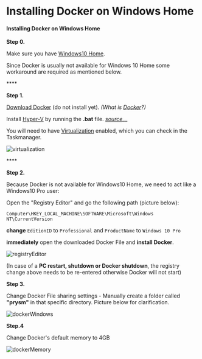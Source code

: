 # Installing Docker on Windows Home

#### **Installing Docker on Windows Home**

**Step 0.**

Make sure you have [Windows10 Home](https://support.microsoft.com/en-us/help/13443/windows-which-version-am-i-running).

Since Docker is usually not available for Windows 10 Home some workaround are required as mentioned below.

\*\*\*\*

**Step 1.**

[Download Docker](https://download.docker.com/win/stable/40693/Docker%20Desktop%20Installer.exe) \(do not install yet\). _\(What is_ [_Docker_](https://docs.docker.com/docker-for-windows/install/)_?\)_

Install [Hyper-V](https://www.deskmodder.de/blog/wp-content/uploads/2018/08/hyper-v-installer-1.zip) by running the **.bat** file. [_source_](https://www.deskmodder.de/blog/2018/08/23/windows-10-home-hyper-v-aktivieren/)\_\_

You will need to have [Virtualization](https://docs.docker.com/docker-for-windows/troubleshoot/#virtualization-must-be-enabled) enabled, which you can check in the Taskmanager.

![virtualization](https://user-images.githubusercontent.com/26490734/79853838-dba5de80-83c8-11ea-9fbf-d640c4bb1980.png)

\*\*\*\*

**Step 2.**

Because Docker is not available for Windows10 Home, we need to act like a Windows10 Pro user:

Open the "Registry Editor" and go the following path \(picture below\):

`Computer\HKEY_LOCAL_MACHINE\SOFTWARE\Microsoft\Windows NT\CurrentVersion`

**change** `EditionID` to `Professional` and `ProductName` to `Windows 10 Pro`

**immediately** open the downloaded Docker File and **install Docker**.

![registryEditor](https://user-images.githubusercontent.com/26490734/80191362-dbe6e980-8615-11ea-9633-3de4909a997d.png)

\(In case of a **PC restart, shutdown or Docker shutdown**, the registry change above needs to be re-entered otherwise Docker will not start\)



**Step 3.**

Change Docker File sharing settings - Manually create a folder called **"prysm"** in that specific directory. Picture below for clarification.

![dockerWindows](https://user-images.githubusercontent.com/26490734/79551080-7c2e9280-8099-11ea-8886-0b739b7d12c1.png)

**Step.4**

Change Docker's default memory to 4GB  


![dockerMemory](https://user-images.githubusercontent.com/26490734/80192514-9aefd480-8617-11ea-93b4-e709a988a5c0.png)

